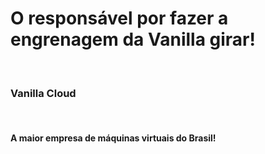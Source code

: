 <h1>O responsável por fazer a engrenagem da Vanilla girar!</h1> <br>
<h3>Vanilla Cloud</h3> <br>
<h4>A maior empresa de máquinas virtuais do Brasil!</h4>
